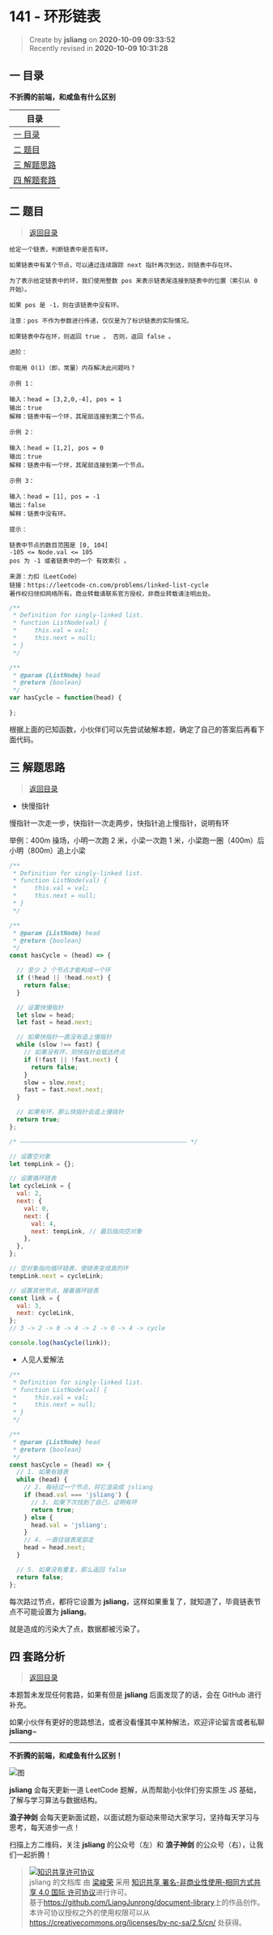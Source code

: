 141 - 环形链表
===

> Create by **jsliang** on **2020-10-09 09:33:52**  
> Recently revised in **2020-10-09 10:31:28**

<!-- 目录开始 -->
## <a name="chapter-one" id="chapter-one"></a>一 目录

**不折腾的前端，和咸鱼有什么区别**

| 目录 |
| --- |
| [一 目录](#chapter-one) |
| <a name="catalog-chapter-two" id="catalog-chapter-two"></a>[二 题目](#chapter-two) |
| <a name="catalog-chapter-three" id="catalog-chapter-three"></a>[三 解题思路](#chapter-three) |
| <a name="catalog-chapter-four" id="catalog-chapter-four"></a>[四 解题套路](#chapter-four) |
<!-- 目录结束 -->

## <a name="chapter-two" id="chapter-two"></a>二 题目

> [返回目录](#chapter-one)

```
给定一个链表，判断链表中是否有环。

如果链表中有某个节点，可以通过连续跟踪 next 指针再次到达，则链表中存在环。

为了表示给定链表中的环，我们使用整数 pos 来表示链表尾连接到链表中的位置（索引从 0 开始）。

如果 pos 是 -1，则在该链表中没有环。

注意：pos 不作为参数进行传递，仅仅是为了标识链表的实际情况。

如果链表中存在环，则返回 true 。 否则，返回 false 。

进阶：

你能用 O(1)（即，常量）内存解决此问题吗？

示例 1：

输入：head = [3,2,0,-4], pos = 1
输出：true
解释：链表中有一个环，其尾部连接到第二个节点。

示例 2：

输入：head = [1,2], pos = 0
输出：true
解释：链表中有一个环，其尾部连接到第一个节点。

示例 3：

输入：head = [1], pos = -1
输出：false
解释：链表中没有环。

提示：

链表中节点的数目范围是 [0, 104]
-105 <= Node.val <= 105
pos 为 -1 或者链表中的一个 有效索引 。

来源：力扣（LeetCode）
链接：https://leetcode-cn.com/problems/linked-list-cycle
著作权归领扣网络所有。商业转载请联系官方授权，非商业转载请注明出处。
```

```js
/**
 * Definition for singly-linked list.
 * function ListNode(val) {
 *     this.val = val;
 *     this.next = null;
 * }
 */

/**
 * @param {ListNode} head
 * @return {boolean}
 */
var hasCycle = function(head) {
    
};
```

根据上面的已知函数，小伙伴们可以先尝试破解本题，确定了自己的答案后再看下面代码。

## <a name="chapter-three" id="chapter-three"></a>三 解题思路

> [返回目录](#chapter-one)

* 快慢指针

慢指针一次走一步，快指针一次走两步，快指针追上慢指针，说明有环

举例：400m 操场，小明一次跑 2 米，小梁一次跑 1 米，小梁跑一圈（400m）后小明（800m）追上小梁

```js
/**
 * Definition for singly-linked list.
 * function ListNode(val) {
 *     this.val = val;
 *     this.next = null;
 * }
 */

/**
 * @param {ListNode} head
 * @return {boolean}
 */
const hasCycle = (head) => {

  // 至少 2 个节点才能构成一个环
  if (!head || !head.next) {
    return false;
  }

  // 设置快慢指针
  let slow = head;
  let fast = head.next;

  // 如果快指针一直没有追上慢指针
  while (slow !== fast) {
    // 如果没有环，则快指针会抵达终点
    if (!fast || !fast.next) {
      return false;
    }
    slow = slow.next;
    fast = fast.next.next;
  }

  // 如果有环，那么快指针会追上慢指针
  return true;
};

/* —————————————————————————————————————————————— */

// 设置空对象
let tempLink = {};

// 设置循环链表
let cycleLink = {
  val: 2,
  next: {
    val: 0,
    next: {
      val: 4,
      next: tempLink, // 最后指向空对象
    },
  },
};

// 空对象指向循环链表，使链表变成真的环
tempLink.next = cycleLink;

// 设置其他节点，接着循环链表
const link = {
  val: 3,
  next: cycleLink,
};
// 3 -> 2 -> 0 -> 4 -> 2 -> 0 -> 4 -> cycle

console.log(hasCycle(link));
```

* 人见人爱解法

```js
/**
 * Definition for singly-linked list.
 * function ListNode(val) {
 *     this.val = val;
 *     this.next = null;
 * }
 */

/**
 * @param {ListNode} head
 * @return {boolean}
 */
const hasCycle = (head) => {
  // 1. 如果有链表
  while (head) {
    // 2. 每经过一个节点，将它渲染成 jsliang
    if (head.val === 'jsliang') {
      // 3. 如果下次找到了自己，证明有环
      return true;
    } else {
      head.val = 'jsliang';
    }
    // 4. 一直往链表尾部走
    head = head.next;
  }

  // 5. 如果没有重复，那么返回 false
  return false;
};
```

每次路过节点，都将它设置为 **jsliang**，这样如果重复了，就知道了，毕竟链表节点不可能设置为 **jsliang**。

就是造成的污染大了点，数据都被污染了。

## <a name="chapter-four" id="chapter-four"></a>四 套路分析

> [返回目录](#chapter-one)

本题暂未发现任何套路，如果有但是 **jsliang** 后面发现了的话，会在 GitHub 进行补充。

如果小伙伴有更好的思路想法，或者没看懂其中某种解法，欢迎评论留言或者私聊 **jsliang**~

---

**不折腾的前端，和咸鱼有什么区别！**

![图](https://github.com/LiangJunrong/document-library/blob/master/public-repertory/img/z-index-small.png?raw=true)

**jsliang** 会每天更新一道 LeetCode 题解，从而帮助小伙伴们夯实原生 JS 基础，了解与学习算法与数据结构。

**浪子神剑** 会每天更新面试题，以面试题为驱动来带动大家学习，坚持每天学习与思考，每天进步一点！

扫描上方二维码，关注 **jsliang** 的公众号（左）和 **浪子神剑** 的公众号（右），让我们一起折腾！

> <a rel="license" href="http://creativecommons.org/licenses/by-nc-sa/4.0/"><img alt="知识共享许可协议" style="border-width:0" src="https://i.creativecommons.org/l/by-nc-sa/4.0/88x31.png" /></a><br /><span xmlns:dct="http://purl.org/dc/terms/" property="dct:title">jsliang 的文档库</span> 由 <a xmlns:cc="http://creativecommons.org/ns#" href="https://github.com/LiangJunrong/document-library" property="cc:attributionName" rel="cc:attributionURL">梁峻荣</a> 采用 <a rel="license" href="http://creativecommons.org/licenses/by-nc-sa/4.0/">知识共享 署名-非商业性使用-相同方式共享 4.0 国际 许可协议</a>进行许可。<br />基于<a xmlns:dct="http://purl.org/dc/terms/" href="https://github.com/LiangJunrong/document-library" rel="dct:source">https://github.com/LiangJunrong/document-library</a>上的作品创作。<br />本许可协议授权之外的使用权限可以从 <a xmlns:cc="http://creativecommons.org/ns#" href="https://creativecommons.org/licenses/by-nc-sa/2.5/cn/" rel="cc:morePermissions">https://creativecommons.org/licenses/by-nc-sa/2.5/cn/</a> 处获得。